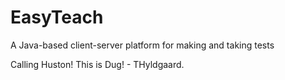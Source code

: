 EasyTeach
=========

A Java-based client-server platform for making and taking tests

Calling Huston! This is Dug! - THyldgaard.